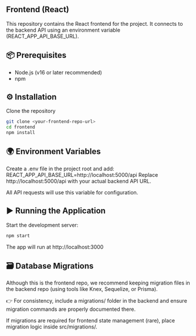 ## Frontend (React)

This repository contains the React frontend for the project. It connects to the backend API using an environment variable (REACT_APP_API_BASE_URL).

## 📦 Prerequisites

- Node.js
 (v16 or later recommended)
- npm


## ⚙️ Installation

Clone the repository
```bash
git clone <your-frontend-repo-url>
cd frontend
npm install
```

## 🌍 Environment Variables

Create a .env file in the project root and add:
REACT_APP_API_BASE_URL=http://localhost:5000/api
Replace http://localhost:5000/api with your actual backend API URL.

All API requests will use this variable for configuration.

## ▶️ Running the Application

Start the development server:
```bash
npm start
```

The app will run at http://localhost:3000

## 🗃️ Database Migrations

Although this is the frontend repo, we recommend keeping migration files in the backend repo (using tools like Knex, Sequelize, or Prisma).

👉 For consistency, include a migrations/ folder in the backend and ensure migration commands are properly documented there.

If migrations are required for frontend state management (rare), place migration logic inside src/migrations/.
